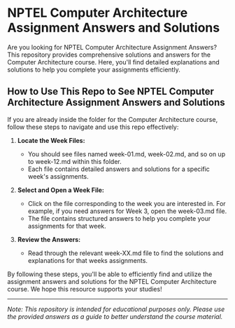 # NPTEL Computer Architecture Assignment Answers and Solutions

Are you looking for NPTEL Computer Architecture Assignment Answers? This repository provides comprehensive solutions and answers for the Computer Architecture course. Here, you'll find detailed explanations and solutions to help you complete your assignments efficiently.

## How to Use This Repo to See NPTEL Computer Architecture Assignment Answers and Solutions

If you are already inside the folder for the Computer Architecture course, follow these steps to navigate and use this repo effectively:

1. **Locate the Week Files:**
   - You should see files named week-01.md, week-02.md, and so on up to week-12.md within this folder.
   - Each file contains detailed answers and solutions for a specific week's assignments.

2. **Select and Open a Week File:**
   - Click on the file corresponding to the week you are interested in. For example, if you need answers for Week 3, open the week-03.md file.
   - The file contains structured answers to help you complete your assignments for that week.

3. **Review the Answers:**
   - Read through the relevant week-XX.md file to find the solutions and explanations for that weeks assignments.

By following these steps, you'll be able to efficiently find and utilize the assignment answers and solutions for the NPTEL Computer Architecture course. We hope this resource supports your studies!

---
*Note: This repository is intended for educational purposes only. Please use the provided answers as a guide to better understand the course material.*